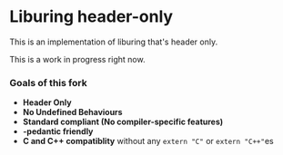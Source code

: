 # Liburing header-only

This is an implementation of liburing that's header only.

This is a work in progress right now.

### Goals of this fork

- **Header Only**
- **No Undefined Behaviours**
- **Standard compliant (No compiler-specific features)**
- **-pedantic friendly**
- **C and C++ compatiblity** without any `extern "C"` or `extern "C++"`es
